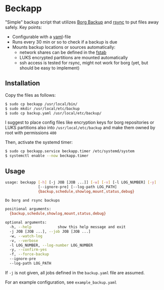  
# Beckapp

"Simple" backup script that utilizes [Borg Backup](https://borgbackup.readthedocs.io) and [rsync](https://linux.die.net/man/1/rsync) to put files away safely. Key points:

* Configurable with a [yaml](https://yaml.org/)-file
* Runs every 30 min or so to check if a backup is due
* Mounts backup locations or sources automatically:
	- network shares can be defined in the [fstab](https://wiki.archlinux.de/title/Fstab)
	- LUKS encrypted partitions are mounted automatically
	- ssh access is tested for rsync, might not work for borg (yet, but should be easy to implement)

## Installation

Copy the files as follows:

```sh
$ sudo cp beckapp /usr/local/bin/
$ sudo mkdir /usr/local/etc/backup
$ sudo cp backup.yaml /usr/local/etc/backup/
```

I suggest to place config files like encryption keys for borg repositories or LUKS partitions also into `/usr/local/etc/backup` and make them owned by root with permissions `400`

Then, activate the systemd timer:

```sh
$ sudo cp beckapp.service beckapp.timer /etc/systemd/system
$ systemctl enable --now beckapp.timer
```

## Usage

```sh
usage: beckapp [-h] [-j JOB [JOB ...]] [-w] [-v] [-l LOG_NUMBER] [-y] [-f]
               [--ignore-pre] [--log-path LOG_PATH]
               {backup,schedule,showlog,mount,status,debug}

Do borg and rsync backups

positional arguments:
  {backup,schedule,showlog,mount,status,debug}

optional arguments:
  -h, --help            show this help message and exit
  -j JOB [JOB ...], --job JOB [JOB ...]
  -w, --watch-log
  -v, --verbose
  -l LOG_NUMBER, --log-number LOG_NUMBER
  -y, --confirm-yes
  -f, --force-backup
  --ignore-pre
  --log-path LOG_PATH
```

If `-j` is not given, all jobs defined in the `backup.yaml` file are assumed.

For an example configuration, see `example_backup.yaml`